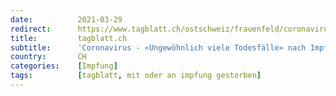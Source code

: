 ```yaml
---
date:          2021-03-29
redirect:      https://www.tagblatt.ch/ostschweiz/frauenfeld/coronavirus-ungewoehnlich-viele-todesfaelle-nach-impfungen-in-heimen-ld.2119871
title:         tagblatt.ch
subtitle:      'Coronavirus - «Ungewöhnlich viele Todesfälle» nach Impfungen in Heimen?'
country:       CH
categories:    [Impfung]
tags:          [tagblatt, mit oder an impfung gestorben]
---
```


